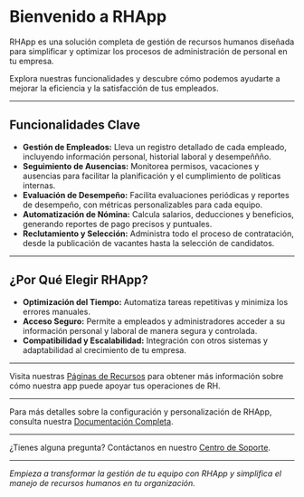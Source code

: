 # Bienvenido a RHApp

RHApp es una solución completa de gestión de recursos humanos diseñada para simplificar y optimizar los procesos de administración de personal en tu empresa.

Explora nuestras funcionalidades y descubre cómo podemos ayudarte a mejorar la eficiencia y la satisfacción de tus empleados.

---

## Funcionalidades Clave

- **Gestión de Empleados:** Lleva un registro detallado de cada empleado, incluyendo información personal, historial laboral y desempeññño.
- **Seguimiento de Ausencias:** Monitorea permisos, vacaciones y ausencias para facilitar la planificación y el cumplimiento de políticas internas.
- **Evaluación de Desempeño:** Facilita evaluaciones periódicas y reportes de desempeño, con métricas personalizables para cada equipo.
- **Automatización de Nómina:** Calcula salarios, deducciones y beneficios, generando reportes de pago precisos y puntuales.
- **Reclutamiento y Selección:** Administra todo el proceso de contratación, desde la publicación de vacantes hasta la selección de candidatos.

---

## ¿Por Qué Elegir RHApp?

- **Optimización del Tiempo:** Automatiza tareas repetitivas y minimiza los errores manuales.
- **Acceso Seguro:** Permite a empleados y administradores acceder a su información personal y laboral de manera segura y controlada.
- **Compatibilidad y Escalabilidad:** Integración con otros sistemas y adaptabilidad al crecimiento de tu empresa.

---

Visita nuestras [Páginas de Recursos](https://rhapp.com/recursos) para obtener más información sobre cómo nuestra app puede apoyar tus operaciones de RH.

---

Para más detalles sobre la configuración y personalización de RHApp, consulta nuestra [Documentación Completa](https://rhapp.com/docs).

---

¿Tienes alguna pregunta? Contáctanos en nuestro [Centro de Soporte](/soporte).

---

_Empieza a transformar la gestión de tu equipo con RHApp y simplifica el manejo de recursos humanos en tu organización._
